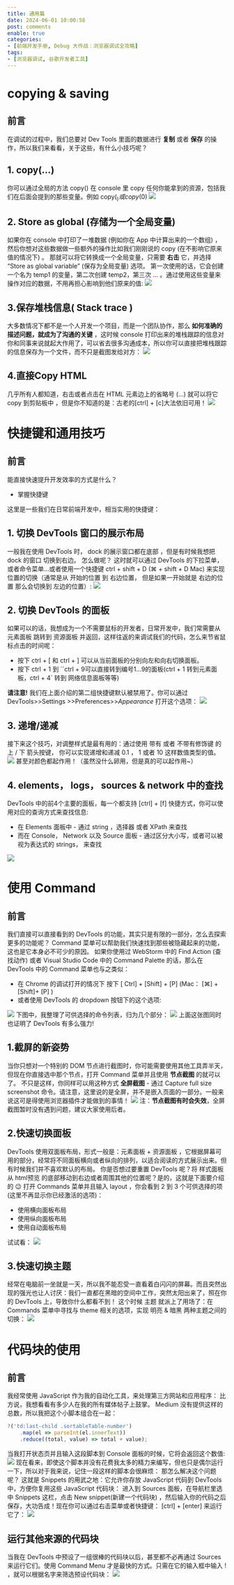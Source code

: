 ```yaml
---
title: 通用篇
date: 2024-06-01 10:00:58
post: comments
enable: true
categories: 
- [前端开发手册, Debug 大作战：浏览器调试全攻略]
tags: 
- [浏览器调试, 谷歌开发者工具]
---
```


# copying & saving
## 前言
在调试的过程中，我们总要对 Dev Tools 里面的数据进行 **复制** 或者 **保存** 的操作，所以我们来看看，关于这些，有什么小技巧呢？
## 1. copy(...)
你可以通过全局的方法 copy() 在 console 里 copy 任何你能拿到的资源，包括我们在后面会提到的那些变量。例如 copy($_) 或 copy($0)
![](../../img/frontendGuide/actualCombat/browserDebug/chrome-devtools-2-1.gif)
## 2. Store as global (存储为一个全局变量)
如果你在 console 中打印了一堆数据 (例如你在 App 中计算出来的一个数组) ，然后你想对这些数据做一些额外的操作比如我们刚刚说的 copy (在不影响它原来值的情况下) 。 那就可以将它转换成一个全局变量，只需要 **右击** 它，并选择 “Store as global variable” (保存为全局变量) 选项。
第一次使用的话，它会创建一个名为 temp1 的变量，第二次创建 temp2，第三次 ... 。通过使用这些变量来操作对应的数据，不用再担心影响到他们原来的值:
![](../../img/frontendGuide/actualCombat/browserDebug/chrome-devtools-2-2.gif)
## 3.保存堆栈信息( Stack trace )
大多数情况下都不是一个人开发一个项目，而是一个团队协作，那么 **如何准确的描述问题，就成为了沟通的关键** ，这时候 console 打印出来的堆栈跟踪的信息对你和同事来说就起大作用了，可以省去很多沟通成本，所以你可以直接把堆栈跟踪的信息保存为一个文件，而不只是截图发给对方：
![](../../img/frontendGuide/actualCombat/browserDebug/chrome-devtools-2-3.gif)
## 4.直接Copy HTML
几乎所有人都知道，右击或者点击在 HTML 元素边上的省略号 (...) 就可以将它 copy 到剪贴板中
，但是你不知道的是：古老的[ctrl] + [c]大法依旧可用！
![](../../img/frontendGuide/actualCombat/browserDebug/chrome-devtools-2-4.gif)

# 快捷键和通用技巧
## 前言
能直接快速提升开发效率的方式是什么？

- 掌握快捷键

这里是一些我们在日常前端开发中，相当实用的快捷键：
## 1. 切换 DevTools 窗口的展示布局
一般我在使用 DevTools 时， dock 的展示窗口都在底部 ，但是有时候我想把 dock 的窗口 切换到右边。
怎么做呢？
这时就可以通过 DevTools 的下拉菜单，或者命令菜单...或者使用一个快捷键 ctrl + shift + D (⌘ + shift + D Mac) 来实现位置的切换（通常是从 开始的位置 到 右边位置， 但是如果一开始就是 右边的位置 那么会切换到 左边的位置）:
![](../../img/frontendGuide/actualCombat/browserDebug/chrome-devtools-2-5.gif)
## 2. 切换 DevTools 的面板
如果可以的话，我想成为一个不需要鼠标的开发者，日常开发中，我们常需要从 元素面板 跳转到 资源面板 并返回，这样往返的来调试我们的代码，怎么来节省鼠标点击的时间呢：

- 按下 ctrl + [ 和 ctrl + ] 可以从当前面板的分别向左和向右切换面板。
- 按下 ctrl + 1 到 ``ctrl + 9可以直接转到编号1...9的面板(ctrl + 1 转到元素面板，ctrl + 4` 转到 网络信息面板等等)

**请注意!** 我们在上面介绍的第二组快捷键默认被禁用了。你可以通过 DevTools>>Settings >>Preferences>>*Appearance* 打开这个选项：
![](../../img/frontendGuide/actualCombat/browserDebug/chrome-devtools-2-6.gif)
## 3. 递增/递减
接下来这个技巧，对调整样式是最有用的：通过使用 带有 或者 不带有修饰键 的 上 / 下 箭头按键， 你可以实现递增和递减 0.1 ， 1 或者 10 这样数值类型的值。
![](../../img/frontendGuide/actualCombat/browserDebug/chrome-devtools-2-7.png)
甚至对颜色都起作用！（虽然没什么卵用，但是真的可以起作用~）
## 4. elements， logs， sources & network 中的查找
DevTools 中的前4个主要的面板，每一个都支持 [ctrl] + [f] 快捷方式，你可以使用对应的查询方式来查找信息:

- 在 Elements 面板中 - 通过 string ，选择器 或者 XPath 来查找
- 而在 Console， Network 以及 Source 面板 - 通过区分大小写，或者可以被视为表达式的 strings， 来查找

![](../../img/frontendGuide/actualCombat/browserDebug/chrome-devtools-2-8.png)
# 使用 Command
## 前言
我们直接可以直接看到的 DevTools 的功能，其实只是有限的一部分，怎么去探索更多的功能呢？
Command 菜单可以帮助我们快速找到那些被隐藏起来的功能，这也是它本身必不可少的原因。
如果你使用过 WebStorm 中的 Find Action (查找动作) 或者 Visual Studio Code 中的 Command Palette 的话，那么在 DevTools 中的 Command 菜单也与之类似：

- 在 Chrome 的调试打开的情况下 按下 [ Ctrl] + [Shift] + [P] (Mac： [⌘] + [Shift]+ [P] )
- 或者使用 DevTools 的 dropdown 按钮下的这个选项:

![](../../img/frontendGuide/actualCombat/browserDebug/chrome-devtools-2-9.png)
下图中，我整理了可供选择的命令列表，归为几个部分：
![](../../img/frontendGuide/actualCombat/browserDebug/chrome-devtools-2-10.png)
上面这张图同时也证明了 DevTools 有多么强力!
## 1.截屏的新姿势
当你只想对一个特别的 DOM 节点进行截图时，你可能需要使用其他工具弄半天，但现在你直接选中那个节点，打开 Command 菜单并且使用 **节点截图** 的就可以了。
不只是这样，你同样可以用这种方式 **全屏截图** - 通过 Capture full size screenshot 命令。请注意，这里说的是全屏，并不是嵌入页面的一部分。一般来说这可是得使用浏览器插件才能做到的事情！
![](../../img/frontendGuide/actualCombat/browserDebug/chrome-devtools-2-11.gif)
注：**节点截图有时会失效**，全屏截图暂时没有遇到问题，建议大家使用后者。
## 2.快速切换面板
DevTools 使用双面板布局，形式一般是：元素面板 + 资源面板 ，它根据屏幕可用的部分，经常将不同面板横向或者纵向的排列，以适合阅读的方式展示出来。但有时候我们并不喜欢默认的布局。
你是否想过要重置 DevTools 呢？将 样式面板 从 html预览 的底部移动到右边或者周围其他的位置呢？是的，这就是下面要介绍的 😉
打开 Commands 菜单并且输入 layout ，你会看到 2 到 3 个可供选择的项(这里不再显示你已经激活的选项)：

- 使用横向面板布局
- 使用纵向面板布局
- 使用自动面板布局

试试看：
![](../../img/frontendGuide/actualCombat/browserDebug/chrome-devtools-2-12.gif)
## 3.快速切换主题
经常在电脑前一坐就是一天，所以我不能忍受一直看着白闪闪的屏幕。而且突然出现的强光也让人讨厌：我们一直都在黑暗的空间中工作，突然太阳出来了，照在你的 DevTools 上，导致你什么都看不到！
这个时候 主题 就派上了用场了：在 Commands 菜单中寻找与 theme 相关的选项，实现 明亮 & 暗黑 两种主题之间的切换：
![](../../img/frontendGuide/actualCombat/browserDebug/chrome-devtools-2-13.gif)
# 代码块的使用
## 前言
我经常使用 JavaScript 作为我的自动化工具，来处理第三方网站和应用程序：
比方说，我想看看有多少人在我的所有媒体帖子上鼓掌。 Medium 没有提供这样的总数，所以我把这个小脚本组合在一起：
```javascript
?('td:last-child .sortableTable-number')
    .map(el => parseInt(el.innerText))
    .reduce((total, value) => total + value);
```
当我打开状态页并且输入这段脚本到 Console 面板的时候，它将会返回这个数值:
![](../../img/frontendGuide/actualCombat/browserDebug/chrome-devtools-2-14.png)
现在看来，即使这个脚本并没有花费我太多的精力来编写，但也只是偶尔运行一下，所以对于我来说，记住一段这样的脚本会很麻烦：
那怎么解决这个问题呢？
这就是 Snippets 的用武之地：它允许你存放 JavaScript 代码到 DevTools 中，方便你复用这些 JavaScript 代码块：
进入到 Sources 面板，在导航栏里选中 Snippets 这栏，点击 New snippet(新建一个代码块) ，然后输入你的代码之后保存，大功告成！现在你可以通过右击菜单或者快捷键： [ctrl] + [enter] 来运行它了：
![](../../img/frontendGuide/actualCombat/browserDebug/chrome-devtools-2-15.gif)
## 运行其他来源的代码块
当我在 DevTools 中预设了一组很棒的代码块以后，甚至都不必再通过 Sources 来运行它们。使用 Command Menu 才是最快的方式。只需在它的输入框中输入 ! ，就可以根据名字来筛选预设代码块：
![](../../img/frontendGuide/actualCombat/browserDebug/chrome-devtools-2-16.gif)



